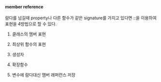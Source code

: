 ####  member reference

람다를 넘길때 property나 다른 함수가 같은 signature를 가지고 있다면 ::을 이용하여 표현을 4방법으로 할 수 있다.

1. 클래스의 멤버 표현

2. 최상위 함수의 표현

3. 생성자

4. 확장함수

5. 변수에 람다대신 맴버 래퍼런스 저장 

   
